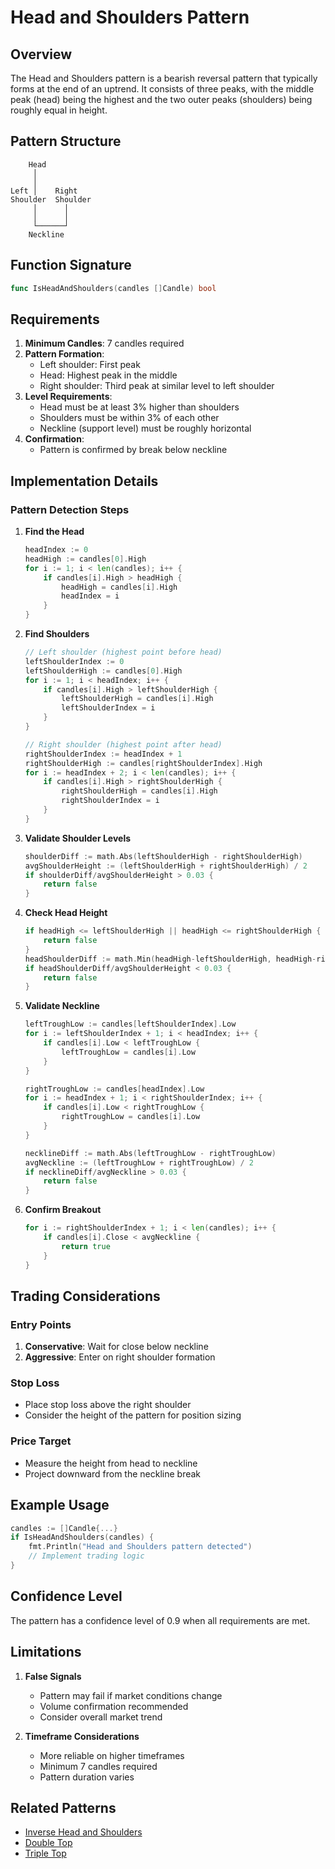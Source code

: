 # Head and Shoulders Pattern

## Overview

The Head and Shoulders pattern is a bearish reversal pattern that typically forms at the end of an uptrend. It consists of three peaks, with the middle peak (head) being the highest and the two outer peaks (shoulders) being roughly equal in height.

## Pattern Structure

```
    Head
     │
     │
Left │    Right
Shoulder  Shoulder
     │      │
     │      │
     └──────┘
    Neckline
```

## Function Signature

```go
func IsHeadAndShoulders(candles []Candle) bool
```

## Requirements

1. **Minimum Candles**: 7 candles required
2. **Pattern Formation**:
   - Left shoulder: First peak
   - Head: Highest peak in the middle
   - Right shoulder: Third peak at similar level to left shoulder
3. **Level Requirements**:
   - Head must be at least 3% higher than shoulders
   - Shoulders must be within 3% of each other
   - Neckline (support level) must be roughly horizontal
4. **Confirmation**:
   - Pattern is confirmed by break below neckline

## Implementation Details

### Pattern Detection Steps

1. **Find the Head**
   ```go
   headIndex := 0
   headHigh := candles[0].High
   for i := 1; i < len(candles); i++ {
       if candles[i].High > headHigh {
           headHigh = candles[i].High
           headIndex = i
       }
   }
   ```

2. **Find Shoulders**
   ```go
   // Left shoulder (highest point before head)
   leftShoulderIndex := 0
   leftShoulderHigh := candles[0].High
   for i := 1; i < headIndex; i++ {
       if candles[i].High > leftShoulderHigh {
           leftShoulderHigh = candles[i].High
           leftShoulderIndex = i
       }
   }

   // Right shoulder (highest point after head)
   rightShoulderIndex := headIndex + 1
   rightShoulderHigh := candles[rightShoulderIndex].High
   for i := headIndex + 2; i < len(candles); i++ {
       if candles[i].High > rightShoulderHigh {
           rightShoulderHigh = candles[i].High
           rightShoulderIndex = i
       }
   }
   ```

3. **Validate Shoulder Levels**
   ```go
   shoulderDiff := math.Abs(leftShoulderHigh - rightShoulderHigh)
   avgShoulderHeight := (leftShoulderHigh + rightShoulderHigh) / 2
   if shoulderDiff/avgShoulderHeight > 0.03 {
       return false
   }
   ```

4. **Check Head Height**
   ```go
   if headHigh <= leftShoulderHigh || headHigh <= rightShoulderHigh {
       return false
   }
   headShoulderDiff := math.Min(headHigh-leftShoulderHigh, headHigh-rightShoulderHigh)
   if headShoulderDiff/avgShoulderHeight < 0.03 {
       return false
   }
   ```

5. **Validate Neckline**
   ```go
   leftTroughLow := candles[leftShoulderIndex].Low
   for i := leftShoulderIndex + 1; i < headIndex; i++ {
       if candles[i].Low < leftTroughLow {
           leftTroughLow = candles[i].Low
       }
   }

   rightTroughLow := candles[headIndex].Low
   for i := headIndex + 1; i < rightShoulderIndex; i++ {
       if candles[i].Low < rightTroughLow {
           rightTroughLow = candles[i].Low
       }
   }

   necklineDiff := math.Abs(leftTroughLow - rightTroughLow)
   avgNeckline := (leftTroughLow + rightTroughLow) / 2
   if necklineDiff/avgNeckline > 0.03 {
       return false
   }
   ```

6. **Confirm Breakout**
   ```go
   for i := rightShoulderIndex + 1; i < len(candles); i++ {
       if candles[i].Close < avgNeckline {
           return true
       }
   }
   ```

## Trading Considerations

### Entry Points
1. **Conservative**: Wait for close below neckline
2. **Aggressive**: Enter on right shoulder formation

### Stop Loss
- Place stop loss above the right shoulder
- Consider the height of the pattern for position sizing

### Price Target
- Measure the height from head to neckline
- Project downward from the neckline break

## Example Usage

```go
candles := []Candle{...}
if IsHeadAndShoulders(candles) {
    fmt.Println("Head and Shoulders pattern detected")
    // Implement trading logic
}
```

## Confidence Level

The pattern has a confidence level of 0.9 when all requirements are met.

## Limitations

1. **False Signals**
   - Pattern may fail if market conditions change
   - Volume confirmation recommended
   - Consider overall market trend

2. **Timeframe Considerations**
   - More reliable on higher timeframes
   - Minimum 7 candles required
   - Pattern duration varies

## Related Patterns

- [Inverse Head and Shoulders](../reversal/inverse_head_and_shoulders.md)
- [Double Top](../reversal/double_top.md)
- [Triple Top](../reversal/triple_top.md) 